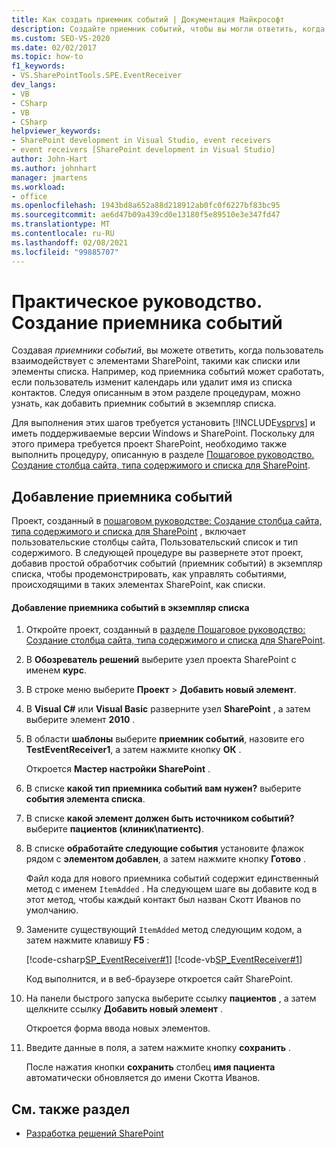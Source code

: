 ```yaml
---
title: Как создать приемник событий | Документация Майкрософт
description: Создайте приемник событий, чтобы вы могли ответить, когда пользователь взаимодействует с элементами SharePoint, такими как списки или элементы списка.
ms.custom: SEO-VS-2020
ms.date: 02/02/2017
ms.topic: how-to
f1_keywords:
- VS.SharePointTools.SPE.EventReceiver
dev_langs:
- VB
- CSharp
- VB
- CSharp
helpviewer_keywords:
- SharePoint development in Visual Studio, event receivers
- event receivers [SharePoint development in Visual Studio]
author: John-Hart
ms.author: johnhart
manager: jmartens
ms.workload:
- office
ms.openlocfilehash: 1943bd8a652a88d218912ab0fc0f6227bf83bc95
ms.sourcegitcommit: ae6d47b09a439cd0e13180f5e89510e3e347fd47
ms.translationtype: MT
ms.contentlocale: ru-RU
ms.lasthandoff: 02/08/2021
ms.locfileid: "99885707"
---
```

# <a name="how-to-create-an-event-receiver"></a>Практическое руководство. Создание приемника событий
  Создавая *приемники событий*, вы можете ответить, когда пользователь взаимодействует с элементами SharePoint, такими как списки или элементы списка. Например, код приемника событий может сработать, если пользователь изменит календарь или удалит имя из списка контактов. Следуя описанным в этом разделе процедурам, можно узнать, как добавить приемник событий в экземпляр списка.

 Для выполнения этих шагов требуется установить [!INCLUDE[vsprvs](../sharepoint/includes/vsprvs-md.md)] и иметь поддерживаемые версии Windows и SharePoint. Поскольку для этого примера требуется проект SharePoint, необходимо также выполнить процедуру, описанную в разделе [Пошаговое руководство. Создание столбца сайта, типа содержимого и списка для SharePoint](../sharepoint/walkthrough-create-a-site-column-content-type-and-list-for-sharepoint.md).

## <a name="adding-an-event-receiver"></a>Добавление приемника событий
 Проект, созданный в [пошаговом руководстве: Создание столбца сайта, типа содержимого и списка для SharePoint](../sharepoint/walkthrough-create-a-site-column-content-type-and-list-for-sharepoint.md) , включает пользовательские столбцы сайта, Пользовательский список и тип содержимого. В следующей процедуре вы развернете этот проект, добавив простой обработчик событий (приемник событий) в экземпляр списка, чтобы продемонстрировать, как управлять событиями, происходящими в таких элементах SharePoint, как списки.

#### <a name="to-add-an-event-receiver-to-the-list-instance"></a>Добавление приемника событий в экземпляр списка

1. Откройте проект, созданный в [разделе Пошаговое руководство: Создание столбца сайта, типа содержимого и списка для SharePoint](../sharepoint/walkthrough-create-a-site-column-content-type-and-list-for-sharepoint.md).

2. В **Обозреватель решений** выберите узел проекта SharePoint с именем **курс**.

3. В строке меню выберите **Проект** > **Добавить новый элемент**.

4. В **Visual C#** или **Visual Basic** разверните узел **SharePoint** , а затем выберите элемент **2010** .

5. В области **шаблоны** выберите **приемник событий**, назовите его **TestEventReceiver1**, а затем нажмите кнопку **ОК** .

     Откроется **Мастер настройки SharePoint** .

6. В списке **какой тип приемника событий вам нужен?** выберите **события элемента списка**.

7. В списке **какой элемент должен быть источником событий?** выберите **пациентов (клиник\патиентс)**.

8. В списке **обработайте следующие события** установите флажок рядом с **элементом добавлен**, а затем нажмите кнопку **Готово** .

     Файл кода для нового приемника событий содержит единственный метод с именем `ItemAdded` . На следующем шаге вы добавите код в этот метод, чтобы каждый контакт был назван Скотт Иванов по умолчанию.

9. Замените существующий `ItemAdded` метод следующим кодом, а затем нажмите клавишу **F5** :

     [!code-csharp[SP_EventReceiver#1](../sharepoint/codesnippet/CSharp/CustomField1/TestEventReceiver1/TestEventReceiver1.cs#1)]
     [!code-vb[SP_EventReceiver#1](../sharepoint/codesnippet/VisualBasic/CustomField1_VB/EventReceiver1/EventReceiver1.vb#1)]

     Код выполнится, и в веб-браузере откроется сайт SharePoint.

10. На панели быстрого запуска выберите ссылку **пациентов** , а затем щелкните ссылку **Добавить новый элемент** .

     Откроется форма ввода новых элементов.

11. Введите данные в поля, а затем нажмите кнопку **сохранить** .

     После нажатия кнопки **сохранить** столбец **имя пациента** автоматически обновляется до имени Скотта Иванов.

## <a name="see-also"></a>См. также раздел

- [Разработка решений SharePoint](../sharepoint/developing-sharepoint-solutions.md)